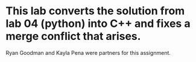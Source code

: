 # This lab converts the solution from lab 04 (python) into C++ and fixes a merge conflict that arises.
Ryan Goodman and Kayla Pena were partners for this assignment.
